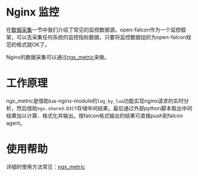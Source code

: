 <!-- toc -->

# Nginx 监控

在[数据采集](../philosophy/data-collect.md)一节中我们介绍了常见的监控数据源。open-falcon作为一个监控框架，可以去采集任何系统的监控指标数据，只要将监控数据组织为open-falcon规范的格式就OK了。

Nginx的数据采集可以通过[ngx_metric](https://github.com/GuyCheung/falcon-ngx_metric)来做。

# 工作原理

ngx_metric是借助lua-nginx-module的`log_by_lua`功能实现nginx请求的实时分析，然后借助`ngx.shared.DICT`存储中间结果。最后通过外部python脚本取出中间结果加以计算、格式化并输出。按falcon格式输出的结果可直接push到falcon agent。

# 使用帮助

详细的使用方法常见：[ngx_metric](https://github.com/GuyCheung/falcon-ngx_metric)
